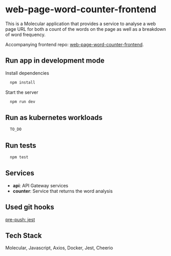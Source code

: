 # web-page-word-counter-frontend

This is a Molecular application that provides a service to analyse a web page URL for both a count of the words on the page as well as a breakdown of word frequency.

Accompanying frontend repo: [web-page-word-counter-frontend](https://github.com/W-E-Robinson/web-page-word-counter-frontend).

## Run app in development mode

Install dependencies

```bash
  npm install
```

Start the server

```bash
  npm run dev
```

## Run as kubernetes workloads

```bash
  TO_DO
```

## Run tests

```bash
  npm test
```

## Services
- **api**: API Gateway services
- **counter**: Service that returns the word analysis

## Used git hooks

[pre-push: jest](https://github.com/W-E-Robinson/git-hooks/blob/main/pre-push/jest.sh)

## Tech Stack

Molecular, Javascript, Axios, Docker, Jest, Cheerio
